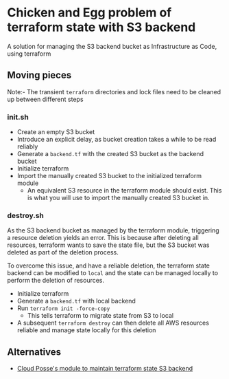 # Chicken and Egg problem of terraform state with S3 backend

A solution for managing the S3 backend bucket as Infrastructure as Code, using terraform

## Moving pieces

Note:- The transient `terraform` directories and lock files need to be cleaned up between
different steps

### init.sh

* Create an empty S3 bucket
* Introduce an explicit delay, as bucket creation takes a while to be read reliably
* Generate a `backend.tf` with the created S3 bucket as the backend bucket
* Initialize terraform
* Import the manually created S3 bucket to the initialized terraform module
  * An equivalent S3 resource in the terraform module should exist.
  This is what you will use to import the manually created S3 bucket in.

### destroy.sh

As the S3 backend bucket as managed by the terraform module, triggering a resource deletion
yields an error. This is because after deleting all resources, terraform wants to save the
state file, but the S3 bucket was deleted as part of the deletion process.

To overcome this issue, and have a reliable deletion, the terraform state backend can be modified
to `local` and the state can be managed locally to perform the deletion of resources.

* Initialize terraform
* Generate a `backend.tf` with local backend
* Run `terraform init -force-copy`
  * This tells terraform to migrate state from S3 to local
* A subsequent `terraform destroy` can then delete all AWS resources reliable and manage 
state locally for this deletion

## Alternatives

* [Cloud Posse's module to maintain terraform state S3 backend](https://github.com/cloudposse/terraform-aws-tfstate-backend)

